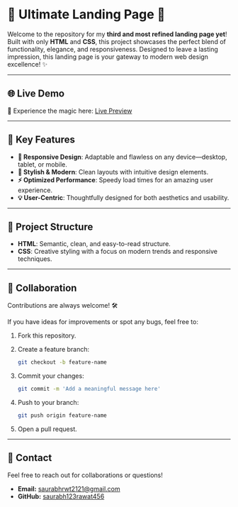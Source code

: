 # 🚀 Ultimate Landing Page 🚀  

Welcome to the repository for my **third and most refined landing page yet**! Built with only **HTML** and **CSS**, this project showcases the perfect blend of functionality, elegance, and responsiveness. Designed to leave a lasting impression, this landing page is your gateway to modern web design excellence! ✨  

---

## 🌐 Live Demo  
👀 Experience the magic here: [Live Preview](#)  

---

## 🌟 Key Features  

- **📱 Responsive Design**: Adaptable and flawless on any device—desktop, tablet, or mobile.  
- **🎨 Stylish & Modern**: Clean layouts with intuitive design elements.  
- **⚡ Optimized Performance**: Speedy load times for an amazing user experience.  
- **💡 User-Centric**: Thoughtfully designed for both aesthetics and usability.  

---

## 📂 Project Structure  

- **HTML**: Semantic, clean, and easy-to-read structure.  
- **CSS**: Creative styling with a focus on modern trends and responsive techniques.  

---

## 🤝 Collaboration

Contributions are always welcome! 🛠️

If you have ideas for improvements or spot any bugs, feel free to:

1. Fork this repository.
2. Create a feature branch:

   ```bash
   git checkout -b feature-name
   ```

3. Commit your changes:

   ```bash
   git commit -m 'Add a meaningful message here'
   ```

4. Push to your branch:

   ```bash
   git push origin feature-name
   ```

5. Open a pull request.
   
---

## 📧 Contact

Feel free to reach out for collaborations or questions!

- **Email:** saurabhrwt2121@gmail.com
- **GitHub:** [saurabh123rawat456](https://github.com/saurabh123rawat456)
